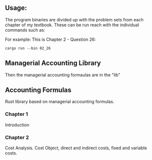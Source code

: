 ## Usage:

The program binaries are divided up with the problem sets from each chapter of my textbook. These can be run reach with the individual commands such as:

For example: This is Chapter 2 - Question 26:

`cargo run --bin 02_26`

## Managerial Accounting Library

Then the managerial accounting formaulas are in the "lib"

## Accounting Formulas

Rust library based on managerial accounting formulas.

### Chapter 1

Introduction

### Chapter 2

Cost Analysis. Cost Object, direct and indirect costs, fixed and variable costs. 